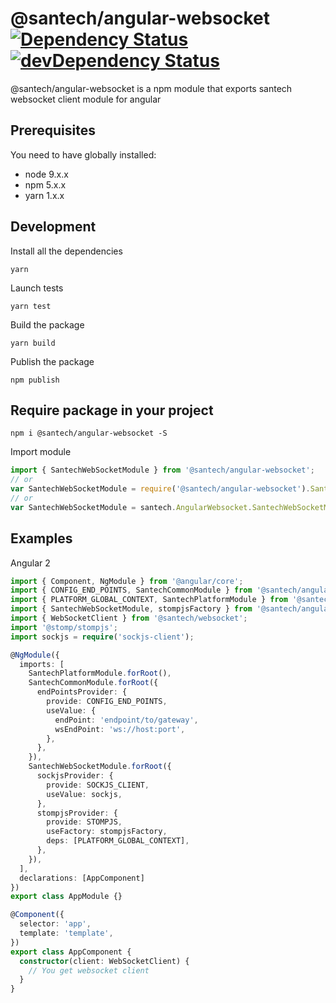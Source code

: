 @santech/angular-websocket
[![Dependency Status](https://david-dm.org/santech-org/studio/peer-status.svg?path=%40santech%2Fangular-websocket)](https://david-dm.org/santech-org/studio?path=%40santech%2Fangular-websocket&type=peer)
[![devDependency Status](https://david-dm.org/santech-org/studio/dev-status.svg?path=%40santech%2Fangular-websocket)](https://david-dm.org/santech-org/studio?path=%40santech%2Fangular-websocket&type=dev)
========

@santech/angular-websocket is a npm module that exports santech websocket client module for angular

## Prerequisites

You need to have globally installed:

* node 9.x.x
* npm 5.x.x
* yarn 1.x.x

## Development

Install all the dependencies

```
yarn
```

Launch tests

```
yarn test
```

Build the package

```
yarn build
```

Publish the package
```
npm publish
```

## Require package in your project

```
npm i @santech/angular-websocket -S
```

Import module

```javascript
import { SantechWebSocketModule } from '@santech/angular-websocket';
// or
var SantechWebSocketModule = require('@santech/angular-websocket').SantechWebSocketModule;
// or
var SantechWebSocketModule = santech.AngularWebsocket.SantechWebSocketModule;
```

## Examples

Angular 2

```typescript
import { Component, NgModule } from '@angular/core';
import { CONFIG_END_POINTS, SantechCommonModule } from '@santech/angular-common';
import { PLATFORM_GLOBAL_CONTEXT, SantechPlatformModule } from '@santech/angular-platform';
import { SantechWebSocketModule, stompjsFactory } from '@santech/angular-websocket';
import { WebSocketClient } from '@santech/websocket';
import '@stomp/stompjs';
import sockjs = require('sockjs-client');

@NgModule({
  imports: [
    SantechPlatformModule.forRoot(),
    SantechCommonModule.forRoot({
      endPointsProvider: {
        provide: CONFIG_END_POINTS,
        useValue: {
          endPoint: 'endpoint/to/gateway',
          wsEndPoint: 'ws://host:port',
        },
      },
    }),
    SantechWebSocketModule.forRoot({
      sockjsProvider: {
        provide: SOCKJS_CLIENT,
        useValue: sockjs,
      },
      stompjsProvider: {
        provide: STOMPJS,
        useFactory: stompjsFactory,
        deps: [PLATFORM_GLOBAL_CONTEXT],
      },
    }),
  ],
  declarations: [AppComponent]
})
export class AppModule {}

@Component({
  selector: 'app',
  template: 'template',
})
export class AppComponent {
  constructor(client: WebSocketClient) {
    // You get websocket client
  }
}
```

